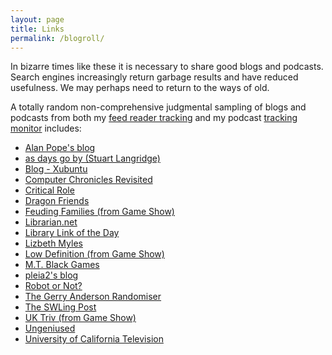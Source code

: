 ```yaml
---
layout: page
title: Links
permalink: /blogroll/
---
```


In bizarre times like these it is necessary to share good blogs and podcasts.  Search engines increasingly return garbage results and have reduced usefulness.  We may perhaps need to return to the ways of old.

A totally random non-comprehensive judgmental sampling of blogs and podcasts from both my [feed reader tracking](https://code.launchpad.net/~skellat/+git/FeedReadingFeeds) and my podcast [tracking monitor](https://code.launchpad.net/~skellat/+git/Podcasting) includes:

* [Alan Pope's blog](https://popey.com/blog/)
* [as days go by (Stuart Langridge)](https://www.kryogenix.org/days/)
* [Blog - Xubuntu](https://xubuntu.org/)
* [Computer Chronicles Revisited](https://smoliva.blog/)
* [Critical Role](https://critrole.com/)  
* [Dragon Friends](https://thedragonfriends.com/)
* [Feuding Families (from Game Show)](https://www.theincomparable.com/gameshow/feud/)
* [Librarian.net](https://www.librarian.net/)
* [Library Link of the Day](https://www.tk421.net/librarylink/)
* [Lizbeth Myles](https://lmmyles.com/)
* [Low Definition (from Game Show)](https://www.theincomparable.com/gameshow/lowdef/)
* [M.T. Black Games](https://www.mtblackgames.com/blog/)
* [pleia2's blog](https://princessleia.com/journal)
* [Robot or Not?](https://www.theincomparable.com/robot/)
* [The Gerry Anderson Randomiser](https://gerry-anderson-randomiser.captivate.fm)
* [The SWLing Post](https://swling.com/blog)
* [UK Triv (from Game Show)](https://www.theincomparable.com/gameshow/uktriv/)
* [Ungeniused](https://www.relay.fm/ungeniused)  
* [University of California Television](http://www.uctv.tv)  
